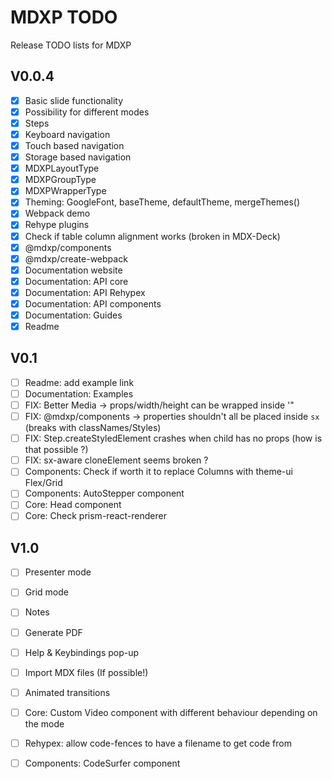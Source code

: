 # MDXP TODO
Release TODO lists for MDXP

## V0.0.4
  - [X] Basic slide functionality
  - [X] Possibility for different modes
  - [X] Steps
  - [X] Keyboard navigation
  - [X] Touch based navigation
  - [X] Storage based navigation
  - [X] MDXPLayoutType
  - [X] MDXPGroupType
  - [X] MDXPWrapperType
  - [X] Theming: GoogleFont, baseTheme, defaultTheme, mergeThemes()
  - [X] Webpack demo
  - [X] Rehype plugins
  - [X] Check if table column alignment works (broken in MDX-Deck)
  - [X] @mdxp/components
  - [X] @mdxp/create-webpack
  - [X] Documentation website
  - [X] Documentation: API core
  - [X] Documentation: API Rehypex
  - [X] Documentation: API components
  - [X] Documentation: Guides
  - [X] Readme

## V0.1
  - [ ] Readme: add example link
  - [ ] Documentation: Examples
  - [ ] FIX: Better Media -> props/width/height can be wrapped inside '"
  - [ ] FIX: @mdxp/components -> properties shouldn't all be placed inside `sx` (breaks with classNames/Styles)
  - [ ] FIX: Step.createStyledElement crashes when child has no props (how is that possible ?)
  - [ ] FIX: sx-aware cloneElement seems broken ?
  - [ ] Components: Check if worth it to replace Columns with theme-ui Flex/Grid
  - [ ] Components: AutoStepper component
  - [ ] Core: Head component
  - [ ] Core: Check prism-react-renderer

## V1.0
  - [ ] Presenter mode
  - [ ] Grid mode
  - [ ] Notes
  - [ ] Generate PDF
  - [ ] Help & Keybindings pop-up
  - [ ] Import MDX files (If possible!)
  - [ ] Animated transitions
  - [ ] Core: Custom Video component with different behaviour depending on the mode
  - [ ] Rehypex: allow code-fences to have a filename to get code from
  - [ ] Components: CodeSurfer component


